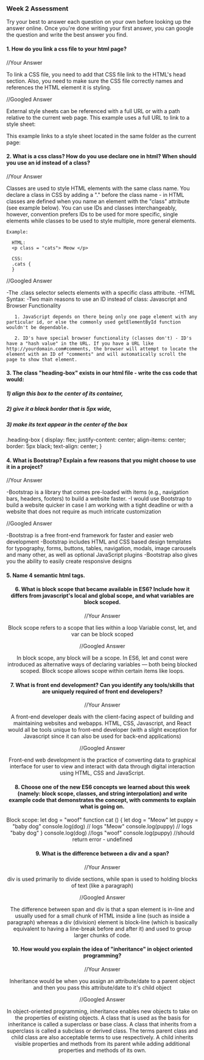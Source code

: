 ### Week 2 Assessment

Try your best to answer each question on your own before looking up the answer online. Once you're done writing your first answer, you can google the question and write the best answer you find.

#### 1. How do you link a css file to your html page?

 //Your Answer

   To link a CSS file, you need to add that CSS file link to the HTML's head section. Also, you need to make sure the CSS file correctly names and references the HTML element it is styling.


 //Googled Answer

   External style sheets can be referenced with a full URL or with a path relative to the current web page.
   This example uses a full URL to link to a style sheet:
      <link rel="stylesheet" href="https://www.w3schools.com/html/styles.css">

   This example links to a style sheet located in the same folder as the current page:
      <link rel="stylesheet" href="styles.css">


 #### 2. What is a css class? How do you use declare one in html? When should you use an id instead of a class?

 //Your Answer

  Classes are used to style HTML elements with the same class name. You declare a class in CSS by adding a "." before the class name - in HTML classes are defined when you name an element with the "class" attribute (see example below). You can use IDs and classes interchangeably, however, convention prefers IDs to be used for more specific, single elements while classes to be used to style multiple, more general elements.

    Example:

      HTML:
      <p class = "cats"> Meow </p>

      CSS:
      .cats {
      }

 //Googled Answer

   -The .class selector selects elements with a specific class attribute.
   -HTML Syntax: <element class="classname">
   -Two main reasons to use an ID instead of class: Javascript and Browser Functionality

       1. JavaScript depends on there being only one page element with any particular id, or else the commonly used getElementById function wouldn't be dependable.

       2. ID's have special browser functionality (classes don't) - ID's have a "hash value" in the URL. If you have a URL like http://yourdomain.com#comments, the browser will attempt to locate the element with an ID of "comments" and will automatically scroll the page to show that element.



#### 3. The class "heading-box" exists in our html file - write the css code that would:

##### 1) align this box to the center of its container,
##### 2) give it a black border that is 5px wide,
##### 3) make its text appear in the center of the box

  .heading-box {
    display: flex;
    justify-content: center;
    align-items: center;
    border: 5px black;
    text-align: center;
  }

#### 4. What is Bootstrap? Explain a few reasons that you might choose to use it in a project?

 //Your Answer

  -Bootstrap is a library that comes pre-loaded with items (e.g., navigation bars, headers, footers) to build a website faster.
  -I would use Bootstrap to build a website quicker in case I am working with a tight deadline or with a website that does not require as much intricate customization

 //Googled Answer

  -Bootstrap is a free front-end framework for faster and easier web development
  -Bootstrap includes HTML and CSS based design templates for typography, forms, buttons, tables, navigation, modals, image carousels and many other, as well as optional JavaScript plugins
  -Bootstrap also gives you the ability to easily create responsive designs

#### 5. Name 4 semantic html tags.

  <header>
  <footer>
  <main>
  <section>


#### 6. What is block scope that became available in ES6? Include how it differs from javascript's local and global scope, and what variables are block scoped.

 //Your Answer

  Block scope refers to a scope that lies within a loop
  Variable const, let, and var can be block scoped


 //Googled Answer

  In block scope, any block will be a scope. In ES6, let and const were introduced as alternative ways of declaring variables — both being blocked scoped. Block scope allows scope within certain items like loops.

 #### 7. What is front end development? Can you identify any tools/skills that are uniquely required of front end developers?

 //Your Answer

  A front-end developer deals with the client-facing aspect of building and maintaining websites and webapps. HTML, CSS, Javascript, and React would all be tools unique to front-end developer (with a slight exception for Javascript since it can also be used for back-end applications)

 //Googled Answer

  Front-end web development is the practice of converting data to graphical interface for user to view and interact with data through digital interaction using HTML, CSS and JavaScript.


 #### 8. Choose one of the new ES6 concepts we learned about this week (namely: block scope, classes, and string interpolation) and write example code that demonstrates the concept, with comments to explain what is going on.

  Block scope:
  let dog = "woof"
  function cat () {
      let dog = "Meow"
      let puppy = "baby dog"
      console.log(dog) // logs "Meow"
      console.log(puppy) // logs "baby dog"
  }
  console.log(dog) //logs "woof"
  console.log(puppy) //should return error - undefined

 #### 9. What is the difference between a div and a span?


 //Your Answer

  div is used primarily to divide sections, while span is used to holding blocks of text (like a paragraph)


 //Googled Answer

  The difference between span and div is that a span element is in-line and usually used for a small chunk of HTML inside a line (such as inside a paragraph) whereas a div (division) element is block-line (which is basically equivalent to having a line-break before and after it) and used to group larger chunks of code.


#### 10. How would you explain the idea of "inheritance" in object oriented programming?


 //Your Answer

  Inheritance would be when you assign an attribute/date to a parent object and then you pass this attribute/date to it's child object

 //Googled Answer

  In object-oriented programming, inheritance enables new objects to take on the properties of existing objects. A class that is used as the basis for inheritance is called a superclass or base class. A class that inherits from a superclass is called a subclass or derived class. The terms parent class and child class are also acceptable terms to use respectively. A child inherits visible properties and methods from its parent while adding additional properties and methods of its own.
